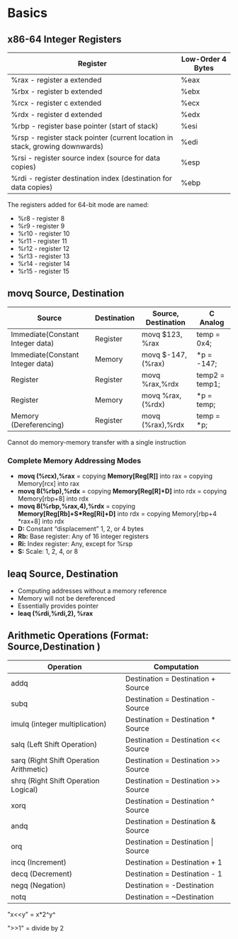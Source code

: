 # Basics

## x86-64 Integer Registers

| Register                                                     | Low-Order 4 Bytes |
| ------------------------------------------------------------ | ----------------- |
| %rax - register a extended                                   | %eax              |
| %rbx - register b extended                                   | %ebx              |
| %rcx - register c extended                                   | %ecx              |
| %rdx - register d extended                                   | %edx              |
| %rbp - register base pointer (start of stack)                | %esi              |
| %rsp - register stack pointer (current location in stack, growing downwards) | %edi              |
| %rsi - register source index (source for data copies)        | %esp              |
| %rdi - register destination index (destination for data copies) | %ebp              |

The registers added for 64-bit mode are named:

- %r8 - register 8
- %r9 - register 9
- %r10 - register 10
- %r11 - register 11
- %r12 - register 12
- %r13 - register 13
- %r14 - register 14
- %r15 - register 15

## movq Source, Destination

| Source                           | Destination | Source, Destination | C Analog       |
| -------------------------------- | ----------- | ------------------- | -------------- |
| Immediate(Constant Integer data) | Register    | movq $123, %rax     | temp = 0x4;    |
| Immediate(Constant Integer data) | Memory      | movq $-147,(%rax)   | *p = -147;     |
| Register                         | Register    | movq %rax,%rdx      | temp2 = temp1; |
| Register                         | Memory      | movq %rax,(%rdx)    | *p = temp;     |
| Memory (Dereferencing)           | Register    | movq (%rax),%rdx    | temp = *p;     |

Cannot do memory-memory transfer with a single instruction

### Complete Memory Addressing Modes

* **movq (%rcx),%rax** = copying **Memory[Reg[R]]** into rax = copying Memory[rcx] into rax
* **movq 8(%rbp),%rdx** = copying **Memory[Reg[R]+D]** into rdx = copying Memory[rbp+8] into rdx
* **movq 8(%rbp,%rax,4),%rdx** = copying **Memory[Reg[Rb]+S*Reg[Ri]+D]** into rdx = copying Memory[rbp+4 *rax+8] into rdx
* **D:** Constant “displacement” 1, 2, or 4 bytes
* **Rb:** Base register: Any of 16 integer registers
* **Ri:** Index register: Any, except for %rsp
* **S:** Scale: 1, 2, 4, or 8

## leaq Source, Destination

* Computing addresses without a memory reference
* Memory will not be dereferenced
* Essentially provides pointer
* **leaq (%rdi,%rdi,2), %rax**

## Arithmetic Operations (Format: Source,Destination )

| Operation                               | Computation                         |
| --------------------------------------- | ----------------------------------- |
| addq                                    | Destination = Destination + Source  |
| subq                                    | Destination = Destination - Source  |
| imulq (integer multiplication)          | Destination = Destination * Source  |
| salq (Left Shift Operation)             | Destination = Destination << Source |
| sarq (Right Shift Operation Arithmetic) | Destination = Destination >> Source |
| shrq (Right Shift Operation Logical)    | Destination = Destination >> Source |
| xorq                                    | Destination = Destination ^ Source  |
| andq                                    | Destination = Destination & Source  |
| orq                                     | Destination = Destination \| Source |
| incq (Increment)                        | Destination = Destination + 1       |
| decq (Decrement)                        | Destination = Destination - 1       |
| negq (Negation)                         | Destination = -Destination          |
| notq                                    | Destination = ~Destination          |

"x<<y" = x*2^y^

">>1" = divide by 2